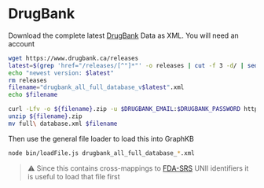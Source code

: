 # DrugBank

Download the complete latest [DrugBank](https://go.drugbank.com/) Data as XML. You will need an account

```bash
wget https://www.drugbank.ca/releases
latest=$(grep 'href="/releases/[^"]*"' -o releases | cut -f 3 -d/ | sed 's/"//' | sort -V | tail -n 2 | head -n 1)
echo "newest version: $latest"
rm releases
filename="drugbank_all_full_database_v$latest".xml
echo $filename

curl -Lfv -o ${filename}.zip -u $DRUGBANK_EMAIL:$DRUGBANK_PASSWORD https://go.drugbank.com/releases/5-1-8/downloads/all-full-database
unzip ${filename}.zip
mv full\ database.xml $filename
```

Then use the general file loader to load this into GraphKB

```bash
node bin/loadFile.js drugbank_all_full_database_*.xml
```

> :warning: Since this contains cross-mappings to [FDA-SRS](../fdaSrs) UNII identifiers it is useful to load that file
first
